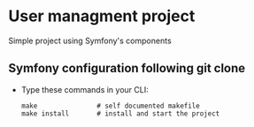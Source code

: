 # User managment project

Simple project using Symfony's components

## Symfony configuration following git clone

- Type these commands in your CLI: 

    ```
    make               # self documented makefile
    make install       # install and start the project
    ```